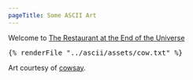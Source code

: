 ```yaml
---
pageTitle: Some ASCII Art
---
```


Welcome to [The Restaurant at the End of the Universe](https://hitchhikers.fandom.com/wiki/Ameglian_Major_Cow)

<pre>
&#123;% renderFile "../ascii/assets/cow.txt" %&#125;
</pre>

Art courtesy of [cowsay](https://www.npmjs.com/package/cowsay).
